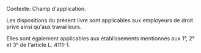 Contexte: Champ d'application.

Les dispositions du présent livre sont applicables aux employeurs de droit privé ainsi qu'aux travailleurs.

Elles sont également applicables aux établissements mentionnés aux 1°, 2° et 3° de l'article L. 4111-1.